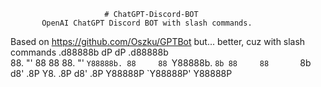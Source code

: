                          # ChatGPT-Discord-BOT
           OpenAI ChatGPT Discord BOT with slash commands.
Based on https://github.com/Oszku/GPTBot but... better, cuz with slash commands
                     .d88888b  dP     dP .d88888b  
                     88.    "' 88     88 88.    "' 
                     `Y88888b. 88     88 `Y88888b. 
                           `8b 88     88       `8b 
                     d8'   .8P Y8.   .8P d8'   .8P 
                      Y88888P  `Y88888P'  Y88888P  
